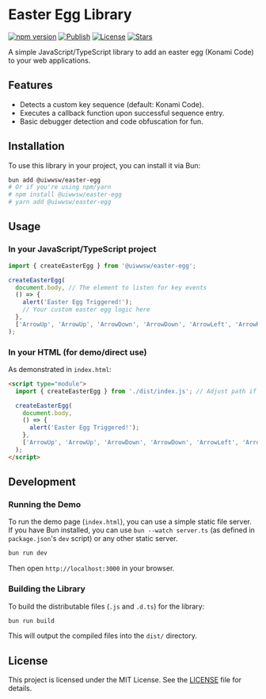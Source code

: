 # Easter Egg Library

[![npm version](https://img.shields.io/npm/v/@uiwwsw/easter-egg.svg)](https://www.npmjs.com/package/@uiwwsw/easter-egg)
[![Publish](https://github.com/uiwwsw/easter-egg/actions/workflows/publish.yml/badge.svg)](https://github.com/uiwwsw/easter-egg/actions/workflows/publish.yml)
[![License](https://img.shields.io/github/license/uiwwsw/easter-egg)](https://github.com/uiwwsw/easter-egg/blob/main/LICENSE)
[![Stars](https://img.shields.io/github/stars/uiwwsw/easter-egg?style=flat)](https://github.com/uiwwsw/easter-egg/stargazers)

A simple JavaScript/TypeScript library to add an easter egg (Konami Code) to your web applications.

## Features

- Detects a custom key sequence (default: Konami Code).
- Executes a callback function upon successful sequence entry.
- Basic debugger detection and code obfuscation for fun.

## Installation

To use this library in your project, you can install it via Bun:

```bash
bun add @uiwwsw/easter-egg
# Or if you're using npm/yarn
# npm install @uiwwsw/easter-egg
# yarn add @uiwwsw/easter-egg
```

## Usage

### In your JavaScript/TypeScript project

```typescript
import { createEasterEgg } from '@uiwwsw/easter-egg';

createEasterEgg(
  document.body, // The element to listen for key events
  () => {
    alert('Easter Egg Triggered!');
    // Your custom easter egg logic here
  },
  ['ArrowUp', 'ArrowUp', 'ArrowDown', 'ArrowDown', 'ArrowLeft', 'ArrowRight', 'ArrowLeft', 'ArrowRight', 'b', 'a'] // Konami Code
);
```

### In your HTML (for demo/direct use)

As demonstrated in `index.html`:

```html
<script type="module">
  import { createEasterEgg } from './dist/index.js'; // Adjust path if necessary

  createEasterEgg(
    document.body,
    () => {
      alert('Easter Egg Triggered!');
    },
    ['ArrowUp', 'ArrowUp', 'ArrowDown', 'ArrowDown', 'ArrowLeft', 'ArrowRight', 'ArrowLeft', 'ArrowRight', 'b', 'a']
  );
</script>
```

## Development

### Running the Demo

To run the demo page (`index.html`), you can use a simple static file server. If you have Bun installed, you can use `bun --watch server.ts` (as defined in `package.json`'s `dev` script) or any other static server.

```bash
bun run dev
```

Then open `http://localhost:3000` in your browser.

### Building the Library

To build the distributable files (`.js` and `.d.ts`) for the library:

```bash
bun run build
```

This will output the compiled files into the `dist/` directory.

## License

This project is licensed under the MIT License. See the [LICENSE](LICENSE) file for details.